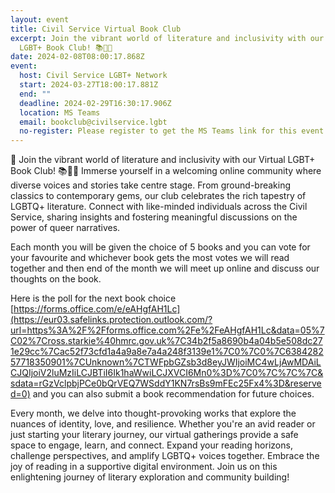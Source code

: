 ```yaml
---
layout: event
title: Civil Service Virtual Book Club
excerpt: Join the vibrant world of literature and inclusivity with our Virtual
  LGBT+ Book Club! 📚🏳️‍🌈
date: 2024-02-08T08:00:17.868Z
event:
  host: Civil Service LGBT+ Network
  start: 2024-03-27T18:00:17.881Z
  end: ""
  deadline: 2024-02-29T16:30:17.906Z
  location: MS Teams
  email: bookclub@civilservice.lgbt
  no-register: Please register to get the MS Teams link for this event
---
```

🌈 Join the vibrant world of literature and inclusivity with our Virtual LGBT+ Book Club! 📚🏳️‍🌈 Immerse yourself in a welcoming online community where diverse voices and stories take centre stage. From ground-breaking classics to contemporary gems, our club celebrates the rich tapestry of LGBTQ+ literature. Connect with like-minded individuals across the Civil Service, sharing insights and fostering meaningful discussions on the power of queer narratives.

Each month you will be given the choice of 5 books and you can vote for your favourite and whichever book gets the most votes we will read together and then end of the month we will meet up online and discuss our thoughts on the book.

Here is the poll for the next book choice [https://forms.office.com/e/eAHgfAH1Lc](https://eur03.safelinks.protection.outlook.com/?url=https%3A%2F%2Fforms.office.com%2Fe%2FeAHgfAH1Lc&data=05%7C02%7Cross.starkie%40hmrc.gov.uk%7C34b2f5a8690b4a04b5e508dc271e29cc%7Cac52f73cfd1a4a9a8e7a4a248f3139e1%7C0%7C0%7C638428257718350901%7CUnknown%7CTWFpbGZsb3d8eyJWIjoiMC4wLjAwMDAiLCJQIjoiV2luMzIiLCJBTiI6Ik1haWwiLCJXVCI6Mn0%3D%7C0%7C%7C%7C&sdata=rGzVclpbjPCe0bQrVEQ7WSddY1KN7rsBs9mFEc25Fx4%3D&reserved=0) and you can also submit a book recommendation for future choices. 

Every month, we delve into thought-provoking works that explore the nuances of identity, love, and resilience. Whether you're an avid reader or just starting your literary journey, our virtual gatherings provide a safe space to engage, learn, and connect. Expand your reading horizons, challenge perspectives, and amplify LGBTQ+ voices together. Embrace the joy of reading in a supportive digital environment. Join us on this enlightening journey of literary exploration and community building!